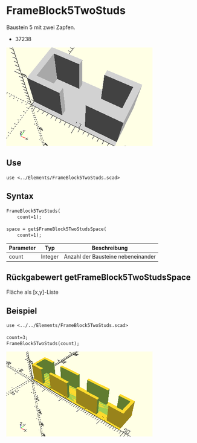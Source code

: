 # FrameBlock5TwoStuds
Baustein 5 mit zwei Zapfen.
- 37238

![FrameBlock5TwoStuds](../../images/FrameBlock5TwoStuds.png)

## Use
```
use <../Elements/FrameBlock5TwoStuds.scad>
```

## Syntax
```
FrameBlock5TwoStuds(
    count=1);

space = get$FrameBlock5TwoStudsSpace(
    count=1);
```

| Parameter | Typ | Beschreibung |
| ------ | ------ | ------ |
| count | Integer | Anzahl der Bausteine nebeneinander |

## Rückgabewert getFrameBlock5TwoStudsSpace
Fläche als \[x,y]-Liste

## Beispiel

```
use <../../Elements/FrameBlock5TwoStuds.scad>

count=3;
FrameBlock5TwoStuds(count);
```

![3 Bausteine](../../images/TestFrameBlock5TwoStuds_3.png)
